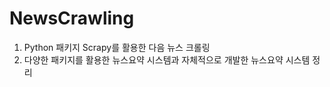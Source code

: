 # NewsCrawling

1. Python 패키지 Scrapy를 활용한 다음 뉴스 크롤링
2. 다양한 패키지를 활용한 뉴스요약 시스템과 자체적으로 개발한 뉴스요약 시스템 정리

